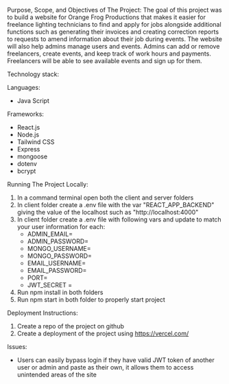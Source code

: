 Purpose, Scope, and Objectives of The Project:
The goal of this project was to build a website for Orange Frog Productions that makes it easier for freelance lighting technicians to find and apply for jobs alongside additional functions such as generating their invoices and creating correction reports to requests to amend information about their job during events. The website will also help admins manage users and events. Admins can add or remove freelancers, create events, and keep track of work hours and payments. Freelancers will be able to see available events and sign up for them.

Technology stack:

Languages:
- Java Script

Frameworks:
- React.js
- Node.js
- Tailwind CSS
- Express
- mongoose
- dotenv
- bcrypt

Running The Project Locally:
1. In a command terminal open both the client and server folders
2. In client folder create a .env file with the var "REACT_APP_BACKEND" giving the value of the localhost such as "http://localhost:4000"
3. In client folder create a .env file with following vars and update to match your user information for each: 
    - ADMIN_EMAIL=
    - ADMIN_PASSWORD=
    - MONGO_USERNAME=
    - MONGO_PASSWORD=
    - EMAIL_USERNAME=
    - EMAIL_PASSWORD=
    - PORT=
    - JWT_SECRET = 
4. Run npm install in both folders
5. Run npm start in both folder to properly start project

Deployment Instructions:
1. Create a repo of the project on github
2. Create a deployment of the project using https://vercel.com/

Issues:
- Users can easily bypass login if they have valid JWT token of another user or admin and paste as their own, it allows them to access unintended areas of the site
